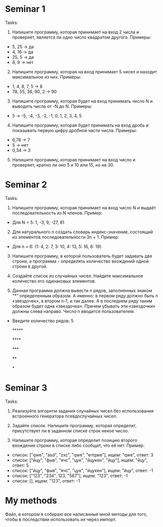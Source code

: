 # Seminar 1

Tasks:

1. Напишите программу, которая принимает на вход 2 числа и проверяет, является ли одно число квадратом другого.
Примеры:

- 5, 25 -> да
- 4, 16 -> да
- 25, 5 -> да
- 8, 9 -> нет

2. Напишите программу, которая на вход принимает 5 чисел и находит максимальное из них. Примеры:

- 1, 4, 8, 7, 5 -> 8
- 78, 55, 36, 90, 2 -> 90

3. Напишите программу, которая будет на вход принимать число N и выводить числа от -N до N. Примеры:

- 5 -> -5, -4, -3, -2, -1, 0, 1, 2, 3, 4, 5

4. Напишите программу, которая будет принимать на вход дробь и показывать первую цифру дробной части числа. Примеры:

- 6,78 -> 7
- 5 -> нет
- 0,34 -> 3

5. Напишите программу, которая принимает на вход число и проверяет, кратно ли оно 5 и 10 или 15, но не 30.

# Seminar 2

Tasks:

1. Напишите программу, которая принимает на вход число N и выдаёт последовательность из N членов. Пример:

- Для N = 5: 1, -3, 9, -27, 81

2. Для натурального n создать словарь индекс-значение, состоящий из элементов последовательности 3n + 1. Пример:

- Для n = 6: {1: 4, 2: 7, 3: 10, 4: 13, 5: 16, 6: 19}

3. Напишите программу, в которой пользователь будет задавать две строки, а программа - определять количество вхождений одной строки в другой.

4. Создайте список из случайных чисел. Найдите максимальное количество его одинаковых элементов.

5. Данная программа должна вывести n рядов, заполненных знаком "\*" определенным образом. А именно: в первом ряду должно быть n «звездочек», в втором n-1, и так далее. А в последнем ряду таким образом будет одна «звездочка». Причем убывать эти «звездочки» должны слева направо. Число n вводится пользователем.

- Введите количество рядов: 5

   \*\*\*\*\*

  \*\*\*\*

  \*\*\*

  \*\*

  \*

# Seminar 3

Tasks:

1. Реализуйте алгоритм задания случайных чисел без использования встроенного генератора псевдослучайных чисел.

2. Задайте список. Напишите программу, которая определит, присутствует ли в заданном списке строк некое число.

3. Напишите программу, которая определит позицию второго вхождения строки в списке либо сообщит, что её нет. Пример:

- список: ["qwe", "asd", "zxc", "qwe", "ertqwe"], ищем: "qwe", ответ: 3
- список: ["йцу", "фыв", "ячс", "цук", "йцукен", "йцу"], ищем: "йцу", ответ: 5
- список: ["йцу", "фыв", "ячс", "цук", "йцукен"], ищем: "йцу", ответ: -1
- список: ["123", "234", 123, "567"], ищем: "123", ответ: -1
- список: [], ищем: "123", ответ: -1

# My methods

Файл, в котором я собираю все написанные мной методы для того, чтобы в последствии использовать их через импорт.
